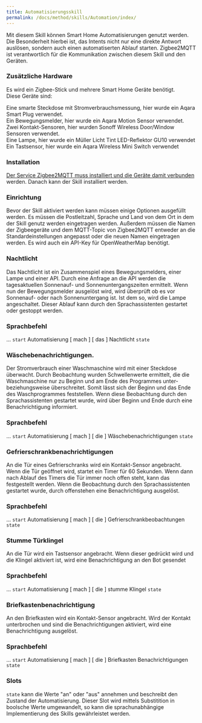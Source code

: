 ```yaml
---
title: Automatisierungsskill
permalink: /docs/method/skills/Automation/index/
---
```


Mit diesem Skill können Smart Home Automatisierungen genutzt werden. Die Besonderheit hierbei ist, das Intents nicht nur eine direkte Antwort auslösen, sondern auch einen automatiserten Ablauf starten. Zigbee2MQTT ist verantwortlich für die Kommunikation zwischen diesem Skill und den Geräten.

### Zusätzliche Hardware

Es wird ein Zigbee-Stick und mehrere Smart Home Geräte benötigt. <br>
Diese Geräte sind: <br>

Eine smarte Steckdose mit Stromverbrauchsmessung, hier wurde ein Aqara Smart Plug verwendet. <br>
Ein Bewegungsmelder, hier wurde ein Aqara Motion Sensor verwendet. <br>
Zwei Kontakt-Sensoren, hier wurden Sonoff Wireless Door/Window Sensoren verwendet. <br>
Eine Lampe, hier wurde ein Müller Licht Tint LED-Reflektor GU10 verwendet <br>
Ein Tastsensor, hier wurde ein Aqara Wireless Mini Switch verwendet <br>

### Installation

[Der Service Zigbee2MQTT muss installiert und die Geräte damit verbunden](../installation/Zigbee2MQTT) werden. Danach kann der Skill installiert werden.

### Einrichtung

Bevor der Skill aktiviert werden kann müssen einige Optionen ausgefüllt werden. Es müssen die Postleitzahl, Sprache und Land von dem Ort in dem der Skill genutz werden eingetragen werden. Außerdem müssen die Namen der Zigbeegeräte und dem MQTT-Topic von Zigbee2MQTT entweder an die Standardeinstellungen angepasst oder die neuen Namen eingetragen werden. Es wird auch ein API-Key für OpenWeatherMap benötigt.

### Nachtlicht

Das Nachtlicht ist ein Zusammenspiel eines Bewegungsmelders, einer Lampe und einer API. Durch eine Anfrage an die API werden die tagesaktuellen Sonnenauf- und Sonnenuntergangszeiten ermittelt. Wenn nun der Bewegungsmelder ausgelöst wird, wird überprüft ob es vor Sonnenauf- oder nach Sonnenuntergang ist. Ist dem so, wird die Lampe angeschaltet. Dieser Ablauf kann durch den Sprachassistenten gestartet oder gestoppt werden.

### Sprachbefehl

... `start` Automatisierung [ mach ] [ das ] Nachtlicht `state`

### Wäschebenachrichtigungen.

Der Stromverbrauch einer Waschmaschine wird mit einer Steckdose überwacht. Durch Beobachtung wurden Schwellenwerte ermittelt, die die Waschmaschine nur zu Beginn und am Ende des Programmes unter- beziehungsweise überschreitet. Somit lässt sich der Beginn und das Ende des Waschprogrammes feststellen. Wenn diese Beobachtung durch den Sprachassistenten gestartet wurde, wird über Beginn und Ende durch eine Benachrichtigung informiert. 

### Sprachbefehl

... `start` Automatisierung [ mach ] [ die ] Wäschebenachrichtigungen `state`

### Gefrierschrankbenachrichtigungen

An die Tür eines Gefrierschranks wird ein Kontakt-Sensor angebracht. Wenn die Tür geöffnet wird, startet ein Timer für 60 Sekunden. Wenn dann nach Ablauf des Timers die Tür immer noch offen steht, kann das festgestellt werden. Wenn die Beobachtung durch den Sprachassistenten gestartet wurde, durch offenstehen eine Benachrichtigung ausgelöst.

### Sprachbefehl

... `start` Automatisierung [ mach ] [ die ] Gefrierschrankbeobachtungen `state`

### Stumme Türklingel

An die Tür wird ein Tastsensor angebracht. Wenn dieser gedrückt wird und die Klingel aktiviert ist, wird eine Benachrichtigung an den Bot gesendet

### Sprachbefehl

... `start` Automatisierung [ mach ] [ die ] stumme Klingel `state`

### Briefkastenbenachrichtigung

An den Briefkasten wird ein Kontakt-Sensor angebracht. Wird der Kontakt unterbrochen und sind die Benachrichtigungen aktiviert, wird eine Benachrichtigung ausgelöst. 

### Sprachbefehl

... `start` Automatisierung [ mach ] [ die ] Briefkasten Benachrichtigungen `state`


### Slots

`state` kann die Werte "an" oder "aus" annehmen und beschreibt den Zustand der Automatisierung. Dieser Slot wird mittels Substitition in boolsche Werte umgewandelt, so kann  die sprachunabhängige Implementierung des Skills gewährleistet werden. 
